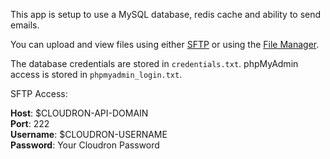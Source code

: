 This app is setup to use a MySQL database, redis cache and ability to send emails.

You can upload and view files using either <a href="/#/app/$CLOUDRON-APP-ID/access">SFTP</a>
or using the <a href="/#/app/$CLOUDRON-APP-ID/console">File Manager</a>.

The database credentials are stored in `credentials.txt`. phpMyAdmin access is stored in `phpmyadmin_login.txt`.

SFTP Access:

**Host**: $CLOUDRON-API-DOMAIN<br/>
**Port**: 222<br/>
**Username**: $CLOUDRON-USERNAME<br/>
**Password**: Your Cloudron Password<br/>

